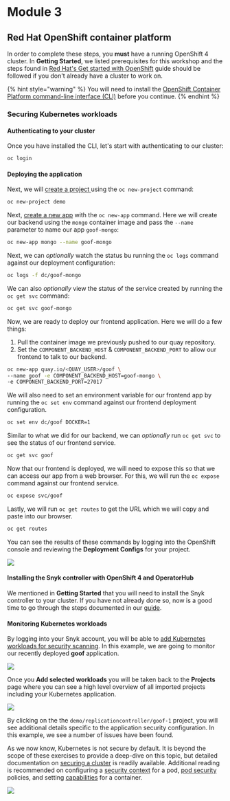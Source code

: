 # Module 3

## Red Hat OpenShift container platform

In order to complete these steps, you **must** have a running OpenShift 4 cluster. In **Getting Started**, we listed prerequisites for this workshop and the steps found in [Red Hat's Get started with OpenShift](https://www.openshift.com/try) guide should be followed if you don't already have a cluster to work on.

{% hint style="warning" %}
You will need to install the [OpenShift Container Platform command-line interface \(CLI\)](https://docs.openshift.com/container-platform/4.2/cli_reference/openshift_cli/getting-started-cli.html) before you continue.
{% endhint %}

### Securing Kubernetes workloads

#### Authenticating to your cluster

Once you have installed the CLI, let's start with authenticating to our cluster:

```bash
oc login
```

#### Deploying the application

Next, we will [create a project ](https://docs.openshift.com/container-platform/4.2/cli_reference/openshift_cli/getting-started-cli.html#creating-a-project)using the `oc new-project` command:

```bash
oc new-project demo
```

Next, [create a new app](https://docs.openshift.com/container-platform/4.2/cli_reference/openshift_cli/getting-started-cli.html#creating-a-new-app) with the `oc new-app` command. Here we will create our backend using the `mongo` container image and pass the `--name` parameter to name our app `goof-mongo`:

```bash
oc new-app mongo --name goof-mongo
```

Next, we can _optionally_ watch the status bu running the `oc logs` command against our deployment configuration:

```bash
oc logs -f dc/goof-mongo
```

We can also _optionally_ view the status of the service created by running the `oc get svc` command:

```bash
oc get svc goof-mongo
```

Now, we are ready to deploy our frontend application. Here we will do a few things:

1. Pull the container image we previously pushed to our quay repository.
2. Set the `COMPONENT_BACKEND_HOST` & `COMPONENT_BACKEND_PORT` to allow our frontend to talk to our backend.

```bash
oc new-app quay.io/<QUAY_USER>/goof \
--name goof -e COMPONENT_BACKEND_HOST=goof-mongo \
-e COMPONENT_BACKEND_PORT=27017
```

We will also need to set an environment variable for our frontend app by running the `oc set env` command against our frontend deployment configuration.

```bash
oc set env dc/goof DOCKER=1
```

Similar to what we did for our backend, we can _optionally_ run `oc get svc` to see the status of our frontend service.

```bash
oc get svc goof
```

Now that our frontend is deployed, we will need to expose this so that we can access our app from a web browser. For this, we will run the `oc expose` command against our frontend service.

```bash
oc expose svc/goof
```

Lastly, we will run `oc get routes` to get the URL which we will copy and paste into our browser.

```bash
oc get routes
```

You can see the results of these commands by logging into the OpenShift console and reviewing the **Deployment Configs** for your project.

![](../../../.gitbook/assets/openshift-deployment-config.png)

#### Installing the Snyk controller with OpenShift 4 and OperatorHub

We mentioned in **Getting Started** that you will need to install the Snyk controller to your cluster. If you have not already done so, now is a good time to go through the steps documented in our [guide](https://support.snyk.io/hc/en-us/articles/360006548317-Install-the-Snyk-controller-with-OpenShift-4-and-OperatorHub).

#### Monitoring Kubernetes workloads

By logging into your Snyk account, you will be able to [add Kubernetes workloads for security scanning](https://support.snyk.io/hc/en-us/articles/360003947117-Adding-Kubernetes-workloads-for-security-scanning). In this example, we are going to monitor our recently deployed **goof** application.

![](../../../.gitbook/assets/kubernetes-integration-01.png)

Once you **Add selected workloads** you will be taken back to the **Projects** page where you can see a high level overview of all imported projects including your Kubernetes application.

![](../../../.gitbook/assets/kubernetes-integration-02.png)

By clicking on the the `demo/replicationcontroller/goof-1` project, you will see additional details specific to the application security configuration. In this example, we see a number of issues have been found. 

As we now know, Kubernetes is not secure by default. It is beyond the scope of these exercises to provide a deep-dive on this topic, but detailed documentation on [securing a cluster](https://kubernetes.io/docs/tasks/administer-cluster/securing-a-cluster/) is readily available. Additional reading is recommended on configuring a [security context](https://kubernetes.io/docs/tasks/configure-pod-container/security-context/) for a pod, [pod security](https://kubernetes.io/docs/concepts/policy/pod-security-policy/) policies, and setting [capabilities](https://kubernetes.io/docs/tasks/configure-pod-container/security-context/#set-capabilities-for-a-container) for a container.

![](../../../.gitbook/assets/kubernetes-integration-03.png)

